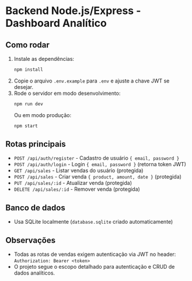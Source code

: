 # Backend Node.js/Express - Dashboard Analítico

## Como rodar

1. Instale as dependências:
   ```sh
   npm install
   ```
2. Copie o arquivo `.env.example` para `.env` e ajuste a chave JWT se desejar.
3. Rode o servidor em modo desenvolvimento:
   ```sh
   npm run dev
   ```
   Ou em modo produção:
   ```sh
   npm start
   ```

## Rotas principais

- `POST /api/auth/register` - Cadastro de usuário `{ email, password }`
- `POST /api/auth/login` - Login `{ email, password }` (retorna token JWT)
- `GET /api/sales` - Listar vendas do usuário (protegida)
- `POST /api/sales` - Criar venda `{ product, amount, date }` (protegida)
- `PUT /api/sales/:id` - Atualizar venda (protegida)
- `DELETE /api/sales/:id` - Remover venda (protegida)

## Banco de dados

- Usa SQLite localmente (`database.sqlite` criado automaticamente)

## Observações

- Todas as rotas de vendas exigem autenticação via JWT no header: `Authorization: Bearer <token>`
- O projeto segue o escopo detalhado para autenticação e CRUD de dados analíticos. 